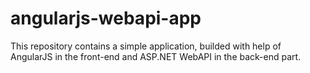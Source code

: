 # angularjs-webapi-app
This repository contains a simple application, builded with help of AngularJS in the front-end and ASP.NET WebAPI in the back-end part.
